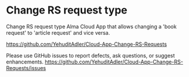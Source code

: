 # Change RS request type

Change RS request type
Alma Cloud App that allows changing a 'book request' to 'article request' and vice versa.

https://github.com/YehuditAdler/Cloud-App-Change-RS-Requests

Please use GitHub issues to report defects, ask questions, or suggest enhancements.
https://github.com/YehuditAdler/Cloud-App-Change-RS-Requests/issues

